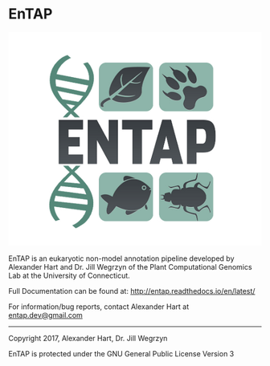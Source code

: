# EnTAP

![entap](docs/source/ENTAP_white_50.jpg?raw=true)

EnTAP is an eukaryotic non-model annotation pipeline developed by Alexander Hart and Dr. Jill Wegrzyn of the Plant Computational Genomics Lab at the University of Connecticut.

Full Documentation can be found at:
http://entap.readthedocs.io/en/latest/

For information/bug reports, contact Alexander Hart at entap.dev@gmail.com

---
Copyright 2017, Alexander Hart, Dr. Jill Wegrzyn

EnTAP is protected under the GNU General Public License Version 3
